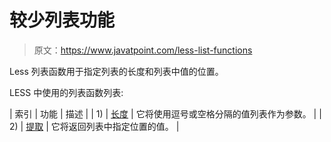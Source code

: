 # 较少列表功能

> 原文：<https://www.javatpoint.com/less-list-functions>

Less 列表函数用于指定列表的长度和列表中值的位置。

LESS 中使用的列表函数列表:

| 索引 | 功能 | 描述 |
| 1) | [长度](less-list-length-function) | 它将使用逗号或空格分隔的值列表作为参数。 |
| 2) | [提取](less-list-extract-function) | 它将返回列表中指定位置的值。 |